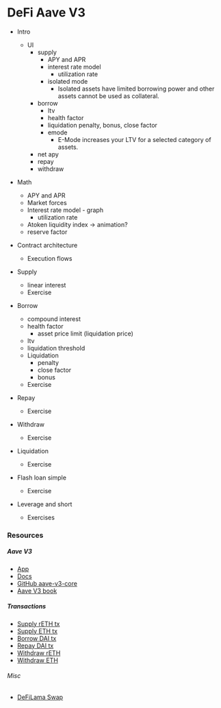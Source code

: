 # DeFi Aave V3

- Intro
  - UI
    - supply
      - APY and APR
      - interest rate model
        - utilization rate
      - isolated mode
        - Isolated assets have limited borrowing power and other assets cannot be used as collateral.
    - borrow
      - ltv
      - health factor
      - liquidation penalty, bonus, close factor
      - emode
        - E-Mode increases your LTV for a selected category of assets.
    - net apy
    - repay
    - withdraw
- Math

  - APY and APR
  - Market forces
  - Interest rate model - graph
    - utilization rate
  - Atoken liquidity index -> animation?
  - reserve factor

- Contract architecture
  - Execution flows
- Supply
  - linear interest
  - Exercise
- Borrow
  - compound interest
  - health factor
    - asset price limit (liquidation price)
  - ltv
  - liquidation threshold
  - Liquidation
    - penalty
    - close factor
    - bonus
  - Exercise
- Repay
  - Exercise
- Withdraw
  - Exercise
- Liquidation
  - Exercise
- Flash loan simple
  - Exercise
- Leverage and short
  - Exercises

### Resources

##### Aave V3

- [App](https://app.aave.com/)
- [Docs](https://aave.com/docs)
- [GitHub aave-v3-core](https://github.com/aave/aave-v3-core)
- [Aave V3 book](https://calnix.gitbook.io/aave-book)

##### Transactions

- [Supply rETH tx](https://etherscan.io/tx/0xc1120138b3aa3dc6a49ef7e84ecd17530c273e2442f83e47025d819d9a700743)
- [Supply ETH tx](https://etherscan.io/tx/0x21de14e5c58b9431a70b780893d01f0b82f07a0495d851d97fc0e85c64887610)
- [Borrow DAI tx](https://etherscan.io/tx/0x5e4deab9462bec720f883522d306ec306959cb3ae1ec2eaf0d55477eed01b5a4)
- [Repay DAI tx](https://etherscan.io/tx/0x1145e9815060164ef9234bdbc6d88db97ac5dda7b1e30732dc981145604e0373)
- [Withdraw rETH](https://etherscan.io/tx/0x7442ab56bfe90a189516f44846b93d25aa0dde3bbfba935429ac561ab34bc575)
- [Withdraw ETH](https://etherscan.io/tx/0x748e56cfaa10b6d629bd06badfdf83b337956e640523bbb1805901e11915c517)

###### Misc

- [DeFiLama Swap](https://swap.defillama.com/)
